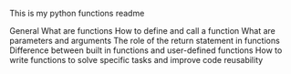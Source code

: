 This is my python functions readme

General
What are functions
How to define and call a function
What are parameters and arguments
The role of the return statement in functions
Difference between built in functions and user-defined functions
How to write functions to solve specific tasks and improve code reusability